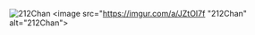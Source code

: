 ![212Chan]("https://imgur.com/a/JZtOI7f "212Chan")
<image src="https://imgur.com/a/JZtOI7f "212Chan" alt="212Chan">
